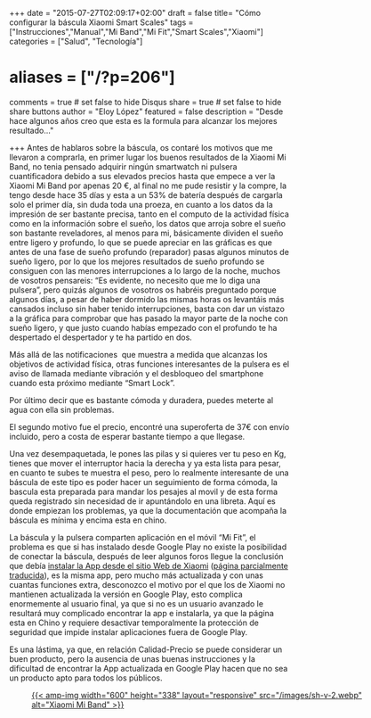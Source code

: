 +++
date = "2015-07-27T02:09:17+02:00"
draft = false
title= "Cómo configurar la báscula Xiaomi Smart Scales"
tags = ["Instrucciones","Manual","Mi Band","Mi Fit","Smart Scales","Xiaomi"]
categories = ["Salud", "Tecnología"]
# aliases = ["/?p=206"]
comments = true	# set false to hide Disqus
share = true	# set false to hide share buttons
author = "Eloy López"
featured = false
description = "Desde hace algunos años creo que esta es la formula para alcanzar los mejores resultado..."

+++
Antes de hablaros sobre la báscula, os contaré los motivos que me llevaron a comprarla, en primer lugar los buenos resultados de la Xiaomi Mi Band, no tenia pensado adquirir ningún smartwatch ni pulsera cuantificadora debido a sus elevados precios hasta que empece a ver la Xiaomi Mi Band por apenas 20 €, al final no me pude resistir y la compre, la tengo desde hace 35 días y esta a un 53% de batería después de cargarla solo el primer día, sin duda toda una proeza, en cuanto a los datos da la impresión de ser bastante precisa, tanto en el computo de la actividad física como en la información sobre el sueño, los datos que arroja sobre el sueño son bastante reveladores, al menos para mi, básicamente dividen el sueño entre ligero y profundo, lo que se puede apreciar en las gráficas es que antes de una fase de sueño profundo (reparador) pasas algunos minutos de sueño ligero, por lo que los mejores resultados de sueño profundo se consiguen con las menores interrupciones a lo largo de la noche, muchos de vosotros pensareis: &#8220;Es evidente, no necesito que me lo diga una pulsera&#8221;, pero quizás algunos de vosotros os habréis preguntado porque algunos días, a pesar de haber dormido las mismas horas os levantáis más cansados incluso sin haber tenido interrupciones, basta con dar un vistazo a la gráfica para comprobar que has pasado la mayor parte de la noche con sueño ligero, y que justo cuando habías empezado con el profundo te ha despertado el despertador y te ha partido en dos.

Más allá de las notificaciones  que muestra a medida que alcanzas los objetivos de actividad física, otras funciones interesantes de la pulsera es el aviso de llamada mediante vibración y el desbloqueo del smartphone cuando esta próximo mediante &#8220;Smart Lock&#8221;.

Por último decir que es bastante cómoda y duradera, puedes meterte al agua con ella sin problemas.

El segundo motivo fue el precio, encontré una superoferta de 37€ con envío incluido, pero a costa de esperar bastante tiempo a que llegase.

Una vez desempaquetada, le pones las pilas y si quieres ver tu peso en Kg, tienes que mover el interruptor hacia la derecha y ya esta lista para pesar, en cuanto te subes te muestra el peso, pero lo realmente interesante de una báscula de este tipo es poder hacer un seguimiento de forma cómoda, la bascula esta preparada para mandar los pesajes al movil y de esta forma queda registrado sin necesidad de ir apuntándolo en una libreta. Aquí es donde empiezan los problemas, ya que la documentación que acompaña la báscula es mínima y encima esta en chino.

La báscula y la pulsera comparten aplicación en el móvil &#8220;Mi Fit&#8221;, el problema es que si has instalado desde Google Play no existe la posibilidad de conectar la báscula, después de leer algunos foros llegue la conclusión que debía <a href="http://m.app.mi.com/detail/68548" target="_blank">instalar la App desde el sitio Web de Xiaomi</a> (<a href="https://translate.google.es/translate?hl=es&sl=zh-CN&tl=es&u=http%3A%2F%2Fm.app.mi.com%2Fdetail%2F68548" target="_blank">página parcialmente traducida</a>), es la misma app, pero mucho más actualizada y con unas cuantas funciones extra, desconozco el motivo por el que los de Xiaomi no mantienen actualizada la versión en Google Play, esto complica enormemente al usuario final, ya que si no es un usuario avanzado le resultará muy complicado encontrar la app e instalarla, ya que la página esta en Chino y requiere desactivar temporalmente la protección de seguridad que impide instalar aplicaciones fuera de Google Play.

Es una lástima, ya que, en relación Calidad-Precio se puede considerar un buen producto, pero la ausencia de unas buenas instrucciones y la dificultad de encontrar la App actualizada en Google Play hacen que no sea un producto apto para todos los públicos.<figure id="attachment_209" style="width: 604px" class="wp-caption aligncenter">

[{{< amp-img width="600" height="338" layout="responsive" src="/images/sh-v-2.webp" alt="Xiaomi Mi Band" >}}](/images/sh-v-2.webp)
